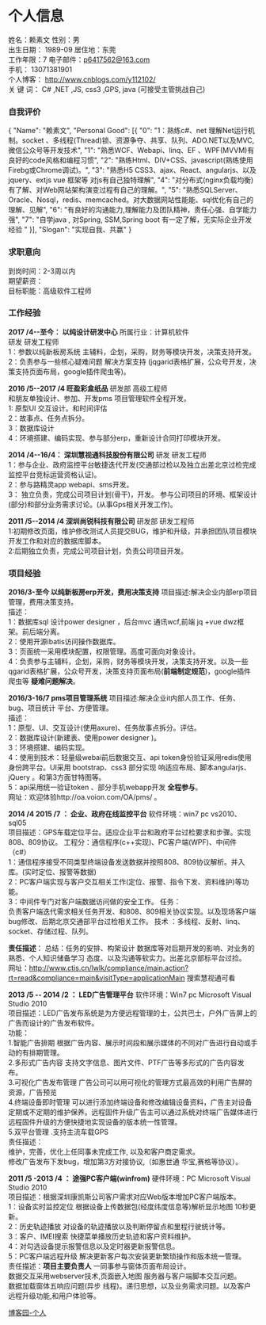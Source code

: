 # 个人信息

姓名：赖素文     性别：男<br />
出生日期：       1989-09    居住地：东莞<br />
工作年限：7      电子邮件：p6417562@163.com<br />
手机：           13071381901<br />
个人博客：       http://www.cnblogs.com/y112102/<br />
关 键 词：       C# ,NET ,JS, css3 ,GPS, java (可接受主管挑战自己)<br />

### 自我评价
{
"Name": "赖素文",
"Personal Good": [{
"0": "1：熟练c#、net 理解Net运行机制。socket 、多线程(Thread)锁、资源争夺、共享、队列、ADO.NET以及MVC,微信公众号等开发技术",
"1": "熟悉WCF、Webapi、linq、EF 、WPF(MVVM)有良好的code风格和编程习惯",
"2": "熟练Html、DIV+CSS、javascript(熟练使用Firebg或Chrome调试)。",
"3": "熟悉H5 CSS3、ajax、React、angularjs、以及jquery、extjs vue 框架等
对js有自己独特理解",
"4": "对分布式(nginx负载均衡)有了解、对Web网站架构演变过程有自己的理解。",
"5": "熟悉SQLServer、Oracle、Nosql，redis、memcached。对大数据网站性能能、sql优化有自己的理解、见解",
"6": "有良好的沟通能力,理解能力及团队精神，责任心强、自学能力强",
"7": "自学java , 对Spring, SSM,Spring boot 有一定了解，无实际企业开发经验 "
}],
"Slogan": "实现自我、共赢"
}

### 求职意向
到岗时间：2-3周以内<br />
期望薪资：<br />
目标职能：高级软件工程师<br />

### 工作经验
**2017 /4--至今： 以纯设计研发中心**
所属行业：计算机软件<br />
研发    研发工程师<br />
1：参数以纯新板房系统 主辅料，企划，采购，财务等模块开发，决策支持开发。<br />
2：负责参与一些核心疑难问题 解决方案支持 (jqgarid表格扩展，公众号开发，决策支持页面布局，google插件爬虫等)。<br />

**2016 /5--2017 /4 旺盈彩盒纸品**
研发部    高级工程师<br />
和朋友单独设计、参加、开发pms 项目管理软件全程开发。<br />
1: 原型UI 交互设计。和时间评估<br />
2：故事点、任务点拆分。<br />
3：数据库设计<br />
4：环境搭建、编码实现、参与部分erp，重新设计合同打印模块开发。<br />

**2014 /4--16/4： 深圳慧视通科技股份有限公司**
研发    研发工程师<br />
1：参与企业、政府监控平台敏捷迭代开发(交通部过检以及独立出差北京过检完成监控平台竞标运营资格认证)。<br />
2：参与路精灵app webapi、sms开发。<br />
3： 独立负责，完成公司项目计划(骨干)，开发。 参与公司项目的环境、框架设计(部分)和部分业务需求讨论。(从事Gps相关开发工作)。<br />

**2011 /5--2014 /4 深圳尚锐科技有限公司**
研发部    研发工程师<br />
1:初期修改页面，维护修改测试人员提交BUG，维护和升级，并承担团队项目模块开发工作和对应的数据库脚本。<br />
2:后期独立负责，完成公司项目计划，负责公司项目开发。<br />

### 项目经验
**2016/3-至今 以纯新板房erp开发，费用决策支持**
项目描述:解决企业内部erp项目管理，费用决策支持。<br />
描述：<br />
1：数据库sql 设计power designer ，后台mvc 通讯wcf,前端 jq +vue dwz框架。前后端分离。<br />
2：使用开源ibatis访问操作数据库。<br />
3：页面统一采用模块配置，权限管理。高度可面向对象设计。<br />
4：负责参与主辅料，企划，采购，财务等模块开发，决策支持开发。以及一些qgarid表格扩展，公众号开发，决策支持页面布局(**前端制定规范**)，google插件爬虫等 **疑难问题解决**。<br />


**2016/3-16/7 pms项目管理系统**
项目描述:解决企业it内部人员工作、任务、bug、项目统计 平台、方便管理。<br />
描述：<br />
1：原型、UI、交互设计(使用axure)、任务故事点拆分。评估。<br />
2：数据库设计(新建表、使用power designer )。<br />
3：环境搭建、编码实现。<br />
4：使用到技术：轻量级webai前后数据交互、api token身份验证采用redis使用身份跨平台。UI采用 bootstrap、css3 部分实现 响适应布局、脚本angularjs、jQuery 。和第3方面甘特图等。<br />
5：api采用统一验证token 、部分手机webapp开发 **全程参与**。<br />
网址：欢迎体验http://oa.voion.com/OA/pms/ 。<br />


**2014 /4  2015 /7 ： 企业、政府在线监控平台**
软件环境：win7 pc vs2010、sql05<br />
项目描述：GPS车载定位平台。适应企业平台和政府平台过检要求和步骤。实现808、809协议。 工程分：通信程序(c++实现)、PC客户端(WPF)、中间件（c#）<br />
1：通信程序接受不同类型终端设备发送数据并按照808、809协议解析。并入库。(实时定位、报警等数据) <br />
2：PC客户端实现与客户交互相关工作(定位、报警、指令下发、资料维护)等功能。 <br />
3：中间件专门对客户端数据访问做的安全工作。
任务：<br />
负责客户端迭代需求相关任务开发、和808、809相关协议实现。以及现场客户端bug修改、后期北京交通部平台过检相关工作。 技术 ：多线程、反射、linq、socket、存储过程、队列。<br />

**责任描述**：
总结：任务的安排、构架设计 数据库等对后期开发的影响、对业务的熟悉、个人知识储备学习 态度、以及沟通等软实力。出差北京部标平台过捡。<br />
网址：http://www.ctis.cn/lwlk/compliance/main.action?rt=read&compliance=main&visitType=applicationMain 搜索慧视通可看<br />

**2013 /5 -- 2014 /2 ： LED广告管理平台**
软件环境：Win7 pc Microsoft Visual Studio 2010<br />
项目描述：LED广告发布系统是为方便远程管理的士，公共巴士，户外广告屏上的广告而设计的广告发布软件。<br /> 
功能： <br />
1.智能广告排期 根据广告内容、展示时间段和展示媒体的不同对广告进行自动或手动的有排期管理。<br />
2.多形式广告内容 支持文字信息、图片文件、PTF广告等多形式的广告内容发布。<br />
3.可视化广告发布管理 广告公司可以用可视化的管理方式最高效的利用广告屏的资源，广告预览<br />
4.终端设备即时管理 可以进行添加终端设备和修改编辑设备资料，广告主对设备定期或不定期的维护保养。远程固件升级广告主可以通过系统对终端广告媒体进行远程固件升级的方便快捷地实现设备的版本统一性管理。<br />
5.双平台管理 .支持主流车载GPS<br />
责任描述：<br />
维护，完善，优化上任同事未完成工作, 以及和客户商定需求。<br />
修改广告发布下发bug，增加第3方对接协议,（如惠世通 华宝,赛格等协议）。

**2011 /5 -2013 /4 ： 途强PC客户端(winfrom)**
硬件环境：PC Microsoft Visual Studio 2010<br />
项目描述：根据深圳康凯斯公司客户需求对应Web版本增加PC客户端版本。<br />
1：设备实时监控定位 根据设备上传数据包(经度纬度信息等)解析显示地图 10秒更新。 <br />
2：历史轨迹播放 对设备的轨迹播放以及判断停留点和里程行驶统计等。<br />
3：客户、IMEI搜索 快捷菜单播放历史轨迹和客户资料维护。<br />
4：对勾选设备提示报警信息以及定时器更新报警信息。<br />
5：PC客户端远程升级 解决更新客户每次安装更新繁琐操作和版本统一管理。<br />
责任描述：**项目主要负责人**
一同事参与窗体页面布局设计。 <br />
数据交互采用webserver技术,页面嵌入地图 服务器与客户端脚本交互问题。<br />
数据加载窗体五响应问题(异步 线程)。递归思想，以及业务需求问题。以及客户远程升级功能,和用户体验等。

[博客园-个人](http://www.cnblogs.com/y112102/)




